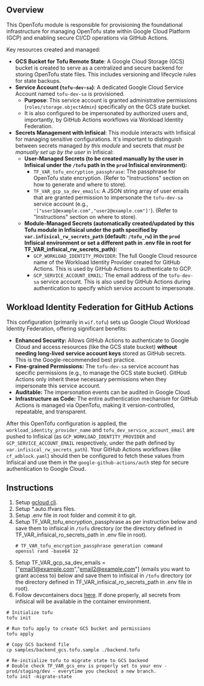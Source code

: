 ## Overview

This OpenTofu module is responsible for provisioning the foundational infrastructure for managing OpenTofu state within Google Cloud Platform (GCP) and enabling secure CI/CD operations via GitHub Actions.

Key resources created and managed:

*   **GCS Bucket for Tofu Remote State**: A Google Cloud Storage (GCS) bucket is created to serve as a centralized and secure backend for storing OpenTofu state files. This includes versioning and lifecycle rules for state backups.
*   **Service Account (`tofu-dev-sa`)**: A dedicated Google Cloud Service Account named `tofu-dev-sa` is provisioned.
    *   **Purpose**: This service account is granted administrative permissions (`roles/storage.objectAdmin`) specifically on the GCS state bucket.
    *   It is also configured to be impersonated by authorized users and, importantly, by GitHub Actions workflows via Workload Identity Federation.
*   **Secrets Management with Infisical**: This module interacts with Infisical for managing sensitive configurations. It's important to distinguish between secrets managed *by this module* and secrets that *must be manually set up by the user* in Infisical:
    *   **User-Managed Secrets (to be created manually by the user in Infisical under the `/tofu` path in the `prod` Infisical environment):**
        *   `TF_VAR_tofu_encryption_passphrase`: The passphrase for OpenTofu state encryption. (Refer to "Instructions" section on how to generate and where to store).
        *   `TF_VAR_gcp_sa_dev_emails`: A JSON string array of user emails that are granted permission to impersonate the `tofu-dev-sa` service account (e.g., `'["user1@example.com","user2@example.com"]'`). (Refer to "Instructions" section on where to store).
    *   **Module-Managed Secrets (automatically created/updated by this Tofu module in Infisical under the path specified by `var.infisical_rw_secrets_path` (default: `/tofu_rw`) in the `prod` Infisical environment or set a different path in .env file in root for TF_VAR_infisical_rw_secrets_path):**
        *   `GCP_WORKLOAD_IDENTITY_PROVIDER`: The full Google Cloud resource name of the Workload Identity Provider created for GitHub Actions. This is used by GitHub Actions to authenticate to GCP.
        *   `GCP_SERVICE_ACCOUNT_EMAIL`: The email address of the `tofu-dev-sa` service account. This is also used by GitHub Actions during authentication to specify which service account to impersonate.

## Workload Identity Federation for GitHub Actions

This configuration (primarily in `wif.tofu`) sets up Google Cloud Workload Identity Federation, offering significant benefits:

*   **Enhanced Security:** Allows GitHub Actions to authenticate to Google Cloud and access resources (like the GCS state bucket) **without needing long-lived service account keys** stored as GitHub secrets. This is the Google-recommended best practice.
*   **Fine-grained Permissions:** The `tofu-dev-sa` service account has specific permissions (e.g., to manage the GCS state bucket). GitHub Actions only inherit these necessary permissions when they impersonate this service account.
*   **Auditable:** The impersonation events can be audited in Google Cloud.
*   **Infrastructure as Code:** The entire authentication mechanism for GitHub Actions is managed via OpenTofu, making it version-controlled, repeatable, and transparent.

After this OpenTofu configuration is applied, the `workload_identity_provider_name` and `tofu_dev_service_account_email` are pushed to Infisical (as `GCP_WORKLOAD_IDENTITY_PROVIDER` and `GCP_SERVICE_ACCOUNT_EMAIL` respectively, under the path defined by `var.infisical_rw_secrets_path`). Your GitHub Actions workflows (like `cf_adblock.yaml`) should then be configured to fetch these values from Infisical and use them in the `google-github-actions/auth` step for secure authentication to Google Cloud.

## Instructions

1. Setup [gcloud cli](/DEVCONTAINER.md).
2. Setup *.auto.tfvars files.
3. Setup .env file in root folder and commit it to git.
4. Setup TF_VAR_tofu_encryption_passphrase as per instruction below and save them to infisical in `/tofu` directory (or the directory defined in TF_VAR_infisical_ro_secrets_path in .env file in root).
    ```shell
    # TF_VAR_tofu_encryption_passphrase generation command
    openssl rand -base64 32
    ```
5. Setup TF_VAR_gcp_sa_dev_emails = ["email1@example.com","email2@example.com"] (emails you want to grant access to) below and save them to infisical in `/tofu` directory (or the directory defined in TF_VAR_infisical_ro_secrets_path in .env file in root).
6. Follow devcontainers docs [here](/DEVCONTAINER.md). If done properly, all secrets from infisical will be available in the container environment.


```shell
# Initialize tofu
tofu init
```

```shell
# Run tofu apply to create GCS bucket and permissions
tofu apply
```

```shell
# Copy GCS backend file
cp samples/backend_gcs.tofu.sample ./backend.tofu
```

```shell
# Re-initialize tofu to migrate state to GCS backend
# Double check TF_VAR_gcs_env is properly set to your env - prod/staging/dev - everytime you checkout a new branch.
tofu init -migrate-state
```
